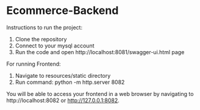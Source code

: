 # Ecommerce-Backend

Instructions to run the project:
1. Clone the repository
2. Connect to your mysql account
3. Run the code and open http://localhost:8081/swagger-ui.html page

For running Frontend:
1. Navigate to resources/static directory
2. Run command: python -m http.server 8082

You will be able to access your frontend in a web browser by navigating to http://localhost:8082 or http://127.0.0.1:8082. 
